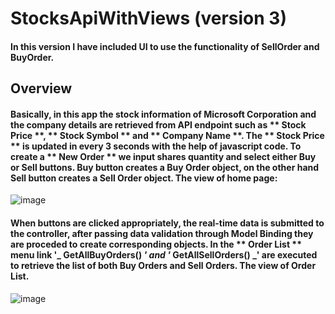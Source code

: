 # StocksApiWithViews (version 3)

#### In this version I have included UI to use the functionality of **SellOrder** and **BuyOrder**. 

## Overview

#### Basically, in this app the stock information of Microsoft Corporation and the company details are retrieved from API endpoint such as ** Stock Price **, ** Stock Symbol ** and ** Company Name **. The ** Stock Price ** is updated in every 3 seconds with the help of javascript code. To create a ** New Order ** we input shares quantity and select either Buy or Sell buttons. Buy button creates a Buy Order object, on the other hand Sell button creates a Sell Order object. The view of home page:
![image](https://user-images.githubusercontent.com/67966115/226131402-d46f1ebd-2ca8-466e-be79-29b315b8ae6f.png)



#### When buttons are clicked appropriately, the real-time data is submitted to the controller, after passing data validation through Model Binding they are proceded to create corresponding objects. In the ** Order List ** menu link '_ GetAllBuyOrders() _' and '_ GetAllSellOrders() _' are executed to retrieve the list of both Buy Orders and Sell Orders. The view of Order List.
![image](https://user-images.githubusercontent.com/67966115/226132651-2fa4cfe2-8021-47f4-9e9e-019b764e10da.png)


